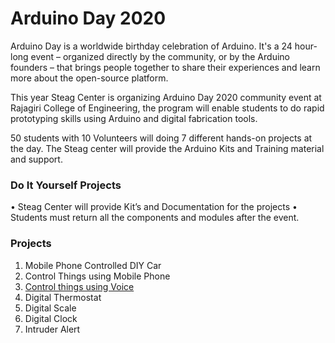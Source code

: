# Arduino Day 2020
Arduino Day is a worldwide birthday celebration of Arduino. It's a 24 hour-long event – organized directly by the community, or by the Arduino founders – that brings people together to share their experiences and learn more about the open-source platform.

This year Steag Center is organizing Arduino Day 2020 community event at Rajagiri College of Engineering, the program will enable students to do rapid prototyping skills using Arduino and digital fabrication tools.

50 students with 10 Volunteers will doing 7 different hands-on projects at the day. The Steag center will provide the Arduino Kits and Training material and support. 

### Do It Yourself Projects 
•	Steag Center will provide Kit’s and Documentation for the projects 
•	Students must return all the components and modules after the event. 

### Projects 
1.	Mobile Phone Controlled DIY Car
2.	Control Things using Mobile Phone 
3.	[Control things using Voice](https://github.com/SteagCSCT/ArduinoDay2020/tree/master/Control%20things%20using%20voice) 
4.	Digital Thermostat 
5.	Digital Scale
6.	Digital Clock 
7.	Intruder Alert 
